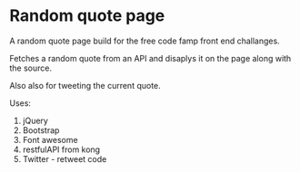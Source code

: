 # Random quote page

A random quote page build for the free code famp front end challanges.

Fetches a random quote from an API and disaplys it on the page along with the source.

Also also for tweeting the current quote.

Uses:

1. jQuery
2. Bootstrap
3. Font awesome
4. restfulAPI from kong
5. Twitter - retweet code

